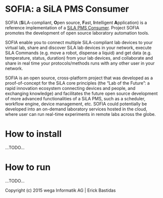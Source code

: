 # SOFIA: a SiLA PMS Consumer

SOFIA (<b>S</b>iLA-compliant, <b>O</b>pen source, <b>F</b>ast, <b>I</b>ntelligent <b>A</b>pplication) is a reference implementation of a <a href="http://www.sila-standard.org/standards/pms/">SiLA PMS Consumer</a>. Project SOFIA promotes the development of open source laboratory automation tools.

SOFIA enable you to connect multiple SiLA-compliant lab devices to your virtual lab, share and discover SiLA lab devices in your network, execute SiLA Commands (e.g. move a robot, dispense a liquid) and get data (e.g. temperature, status, duration) from your lab devices, and collaborate and share in real time your protocols/methods runs with any other user in your network.

SOFIA is an open source, cross-platform project that was developed as a proof-of-concept for the SiLA core principles (the “Lab of the Future”: a rapid innovation ecosystem connecting devices and people, and exchanging knowledge) and facilitates the future open source development of more advanced functionalities of a SiLA PMS, such as a scheduler, workflow engine, device management, etc. SOFIA could potentially be developed into an on-demand laboratory services hosted in the cloud, where user can run real-time experiments in remote labs across the globe.


# How to install
...TODO...

# How to run
...TODO...


Copyright (c) 2015 wega Informatik AG | Erick Bastidas
